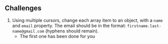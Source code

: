 ## Challenges

1. Using multiple cursors, change each array item to an object, with a `name` and `email` property. The email should be in the format: `firstname.last-name@gmail.com` (hyphens should remain).
   - The first one has been done for you
